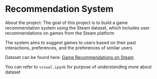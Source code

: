 # Recommendation System

About the project: The goal of this project is to build a game recommendation system using the Steam dataset, which includes user recommendations on games from the Steam platform

The system aims to suggest games to users based on their past interactions, preferences, and the preferences of similar users

Dataset can be found here: [Game Recommendations on Steam ](https://www.kaggle.com/datasets/antonkozyriev/game-recommendations-on-steam/data?select=recommendations.csv&fbclid=IwZXh0bgNhZW0CMTEAAR21phiSkpwDhgJ2_ya7FMqMIa2Z8D-yll8KmYQ7njU9txOzmsWJAoL1wy8_aem_XFOJQiLGQVMPm0sG9GJhdQ)

You can refer to `visual.ipynb` for purpose of understanding more about dataset
